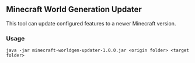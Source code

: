 ## Minecraft World Generation Updater
This tool can update configured features to a newer Minecraft version.

### Usage
`java -jar minecraft-worldgen-updater-1.0.0.jar <origin folder> <target folder>`
